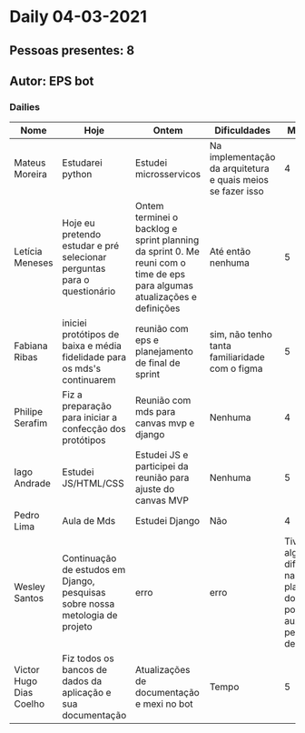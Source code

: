 # Daily 04-03-2021

## Pessoas presentes: 8

## Autor: EPS bot

### Dailies

|Nome | Hoje| Ontem| Dificuldades|Motivação|
| --- | --- | --- | --- |---|
|Mateus Moreira|Estudarei python|Estudei microsservicos|Na implementação da arquitetura e quais meios se fazer isso|4|
|Letícia Meneses|Hoje eu pretendo estudar e pré selecionar perguntas para o questionário|Ontem terminei o backlog e sprint planning da sprint 0. Me reuni com o time de eps para algumas atualizações e definições|Até então nenhuma|5|
|Fabiana Ribas|iniciei protótipos de baixa e média fidelidade para os mds's continuarem|reunião com eps e planejamento de final de sprint|sim, não tenho tanta familiaridade com o figma|5|
|Philipe Serafim|Fiz a preparação para iniciar a confecção dos protótipos|Reunião com mds para canvas mvp e django|Nenhuma|4|
|Iago Andrade|Estudei JS/HTML/CSS|Estudei JS e participei da reunião para ajuste do canvas MVP|Nenhuma|5|
|Pedro Lima|Aula de Mds|Estudei Django|Não|4|
|Wesley Santos|Continuação de estudos em Django, pesquisas sobre nossa metologia de projeto|erro|erro|Tive algumas dificuldades na plataforma do Ubuntu, porém fui auxiliado pelo Victor de EPS|
|Victor Hugo Dias Coelho|Fiz todos os bancos de dados da aplicação e sua documentação|Atualizações de documentação e mexi no bot|Tempo|5|

